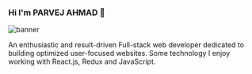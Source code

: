 ### Hi I'm PARVEJ AHMAD 👋

![banner](https://www.canva.com/design/DAFCK-EBvL4/dHYJHbFrtQIwie8KvmwxNw/view?utm_content=DAFCK-EBvL4&utm_campaign=designshare&utm_medium=link&utm_source=publishsharelink)

An enthusiastic and result-driven Full-stack web developer dedicated to building optimized user-focused websites. Some technology I enjoy working with React.js, Redux and JavaScript. 
